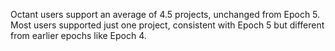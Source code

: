
Octant users support an average of 4.5 projects, unchanged from Epoch 5. Most users supported just one project, consistent with Epoch 5 but different from earlier epochs like Epoch 4.